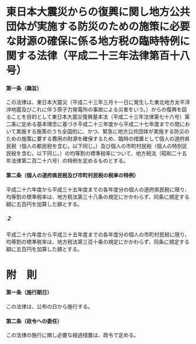 # 東日本大震災からの復興に関し地方公共団体が実施する防災のための施策に必要な財源の確保に係る地方税の臨時特例に関する法律（平成二十三年法律第百十八号）
#### 第一条（趣旨）
この法律は、東日本大震災（平成二十三年三月十一日に発生した東北地方太平洋沖地震及びこれに伴う原子力発電所の事故による災害をいう。）からの復興を図ることを目的として東日本大震災復興基本法（平成二十三年法律第七十六号）第二条に定める基本理念に基づき平成二十三年度から平成二十七年度までの間において実施する施策のうち全国的に、かつ、緊急に地方公共団体が実施する防災のための施策に要する費用の財源を確保するため、臨時の措置として個人の道府県民税（個人の都民税を含む。以下同じ。）及び個人の市町村民税（個人の特別区民税を含む。以下同じ。）の均等割の標準税率について、地方税法（昭和二十五年法律第二百二十六号）の特例を定めるものとする。
#### 第二条（個人の道府県民税及び市町村民税の税率の特例）
平成二十六年度から平成三十五年度までの各年度分の個人の道府県民税に限り、均等割の標準税率は、地方税法第三十八条の規定にかかわらず、同条に規定する額に五百円を加算した額とする。
##### ２
平成二十六年度から平成三十五年度までの各年度分の個人の市町村民税に限り、均等割の標準税率は、地方税法第三百十条の規定にかかわらず、同条に規定する額に五百円を加算した額とする。
# 附　則
#### 第一条（施行期日）
この法律は、公布の日から施行する。
#### 第二条（政令への委任）
この法律の施行に関し必要な経過措置は、政令で定める。
